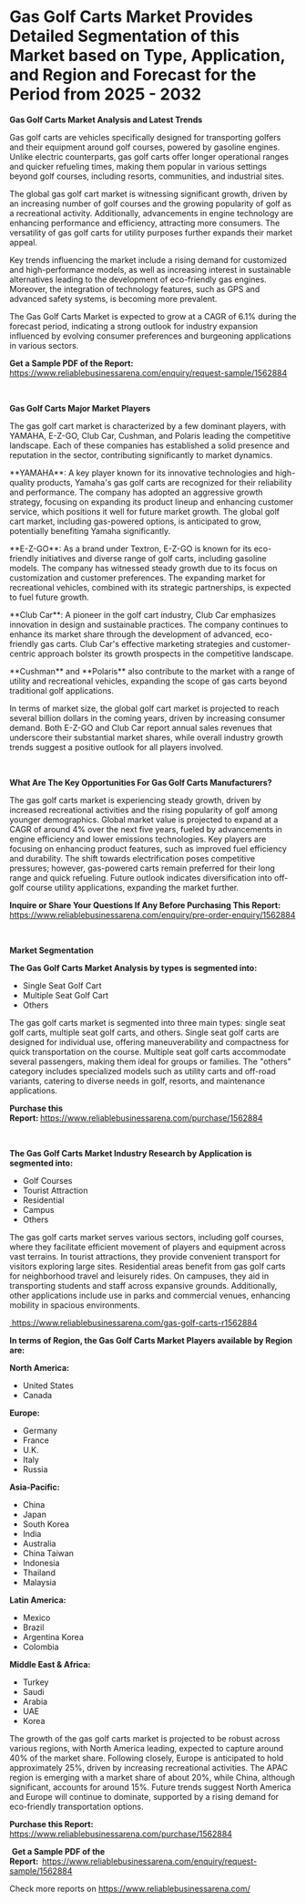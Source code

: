 <p><h1>Gas Golf Carts Market Provides Detailed Segmentation of this Market based on Type, Application, and Region and Forecast for the Period from 2025 - 2032</h1></p><p><strong>Gas Golf Carts Market Analysis and Latest Trends</strong></p>
<p><p>Gas golf carts are vehicles specifically designed for transporting golfers and their equipment around golf courses, powered by gasoline engines. Unlike electric counterparts, gas golf carts offer longer operational ranges and quicker refueling times, making them popular in various settings beyond golf courses, including resorts, communities, and industrial sites.</p><p>The global gas golf cart market is witnessing significant growth, driven by an increasing number of golf courses and the growing popularity of golf as a recreational activity. Additionally, advancements in engine technology are enhancing performance and efficiency, attracting more consumers. The versatility of gas golf carts for utility purposes further expands their market appeal.</p><p>Key trends influencing the market include a rising demand for customized and high-performance models, as well as increasing interest in sustainable alternatives leading to the development of eco-friendly gas engines. Moreover, the integration of technology features, such as GPS and advanced safety systems, is becoming more prevalent.</p><p>The Gas Golf Carts Market is expected to grow at a CAGR of 6.1% during the forecast period, indicating a strong outlook for industry expansion influenced by evolving consumer preferences and burgeoning applications in various sectors.</p></p>
<p><strong>Get a Sample PDF of the Report:&nbsp;</strong> <a href="https://www.reliablebusinessarena.com/enquiry/request-sample/1562884?utm_campaign=2217&utm_medium=2&utm_source=Github&utm_content=ia&utm_term=30032025&utm_id=gas-golf-carts">https://www.reliablebusinessarena.com/enquiry/request-sample/1562884</a></p>
<p>&nbsp;</p>
<p><strong>Gas Golf Carts Major Market Players</strong></p>
<p><p>The gas golf cart market is characterized by a few dominant players, with YAMAHA, E-Z-GO, Club Car, Cushman, and Polaris leading the competitive landscape. Each of these companies has established a solid presence and reputation in the sector, contributing significantly to market dynamics.</p><p>**YAMAHA**: A key player known for its innovative technologies and high-quality products, Yamaha's gas golf carts are recognized for their reliability and performance. The company has adopted an aggressive growth strategy, focusing on expanding its product lineup and enhancing customer service, which positions it well for future market growth. The global golf cart market, including gas-powered options, is anticipated to grow, potentially benefiting Yamaha significantly.</p><p>**E-Z-GO**: As a brand under Textron, E-Z-GO is known for its eco-friendly initiatives and diverse range of golf carts, including gasoline models. The company has witnessed steady growth due to its focus on customization and customer preferences. The expanding market for recreational vehicles, combined with its strategic partnerships, is expected to fuel future growth.</p><p>**Club Car**: A pioneer in the golf cart industry, Club Car emphasizes innovation in design and sustainable practices. The company continues to enhance its market share through the development of advanced, eco-friendly gas carts. Club Car's effective marketing strategies and customer-centric approach bolster its growth prospects in the competitive landscape.</p><p>**Cushman** and **Polaris** also contribute to the market with a range of utility and recreational vehicles, expanding the scope of gas carts beyond traditional golf applications.</p><p>In terms of market size, the global golf cart market is projected to reach several billion dollars in the coming years, driven by increasing consumer demand. Both E-Z-GO and Club Car report annual sales revenues that underscore their substantial market shares, while overall industry growth trends suggest a positive outlook for all players involved.</p></p>
<p>&nbsp;</p>
<p><strong>What Are The Key Opportunities For Gas Golf Carts Manufacturers?</strong></p>
<p><p>The gas golf carts market is experiencing steady growth, driven by increased recreational activities and the rising popularity of golf among younger demographics. Global market value is projected to expand at a CAGR of around 4% over the next five years, fueled by advancements in engine efficiency and lower emissions technologies. Key players are focusing on enhancing product features, such as improved fuel efficiency and durability. The shift towards electrification poses competitive pressures; however, gas-powered carts remain preferred for their long range and quick refueling. Future outlook indicates diversification into off-golf course utility applications, expanding the market further.</p></p>
<p><strong>Inquire or Share Your Questions If Any Before Purchasing This Report:</strong> <a href="https://www.reliablebusinessarena.com/enquiry/pre-order-enquiry/1562884?utm_campaign=2217&utm_medium=2&utm_source=Github&utm_content=ia&utm_term=30032025&utm_id=gas-golf-carts">https://www.reliablebusinessarena.com/enquiry/pre-order-enquiry/1562884</a></p>
<p>&nbsp;</p>
<p><strong>Market Segmentation</strong></p>
<p><strong>The Gas Golf Carts Market Analysis by types is segmented into:</strong></p>
<p><ul><li>Single Seat Golf Cart</li><li>Multiple Seat Golf Cart</li><li>Others</li></ul></p>
<p><p>The gas golf carts market is segmented into three main types: single seat golf carts, multiple seat golf carts, and others. Single seat golf carts are designed for individual use, offering maneuverability and compactness for quick transportation on the course. Multiple seat golf carts accommodate several passengers, making them ideal for groups or families. The "others" category includes specialized models such as utility carts and off-road variants, catering to diverse needs in golf, resorts, and maintenance applications.</p></p>
<p><strong>Purchase this Report:&nbsp;</strong><a href="https://www.reliablebusinessarena.com/purchase/1562884?utm_campaign=2217&utm_medium=2&utm_source=Github&utm_content=ia&utm_term=30032025&utm_id=gas-golf-carts">https://www.reliablebusinessarena.com/purchase/1562884</a></p>
<p>&nbsp;</p>
<p><strong>The Gas Golf Carts Market Industry Research by Application is segmented into:</strong></p>
<p><ul><li>Golf Courses</li><li>Tourist Attraction</li><li>Residential</li><li>Campus</li><li>Others</li></ul></p>
<p><p>The gas golf carts market serves various sectors, including golf courses, where they facilitate efficient movement of players and equipment across vast terrains. In tourist attractions, they provide convenient transport for visitors exploring large sites. Residential areas benefit from gas golf carts for neighborhood travel and leisurely rides. On campuses, they aid in transporting students and staff across expansive grounds. Additionally, other applications include use in parks and commercial venues, enhancing mobility in spacious environments.</p></p>
<p><a href="https://www.reliablebusinessarena.com/gas-golf-carts-r1562884?utm_campaign=2217&utm_medium=2&utm_source=Github&utm_content=ia&utm_term=30032025&utm_id=gas-golf-carts">&nbsp;https://www.reliablebusinessarena.com/gas-golf-carts-r1562884</a></p>
<p><strong>In terms of Region, the Gas Golf Carts Market Players available by Region are:</strong></p>
<p>
    <p> <strong> North America: </strong>
        <ul>
            <li>United States</li>
            <li>Canada</li>
        </ul>
        </p> 
    <p> <strong> Europe: </strong>
        <ul>
            <li>Germany</li>
            <li>France</li>
            <li>U.K.</li>
            <li>Italy</li>
            <li>Russia</li>
        </ul>
        </p> 
    <p> <strong> Asia-Pacific: </strong>
        <ul>
            <li>China</li>
            <li>Japan</li>
            <li>South Korea</li>
            <li>India</li>
            <li>Australia</li>
            <li>China Taiwan</li>
            <li>Indonesia</li>
            <li>Thailand</li>
            <li>Malaysia</li>
        </ul>
        </p> 
    <p> <strong> Latin America: </strong>
        <ul>
            <li>Mexico</li>
            <li>Brazil</li>
            <li>Argentina Korea</li>
            <li>Colombia</li>
        </ul>
        </p> 
    <p> <strong> Middle East & Africa: </strong>
        <ul>
            <li>Turkey</li>
            <li>Saudi</li>
            <li>Arabia</li>
            <li>UAE</li>
            <li>Korea</li>
        </ul>
    </p>
    </p>
<p><p>The growth of the gas golf carts market is projected to be robust across various regions, with North America leading, expected to capture around 40% of the market share. Following closely, Europe is anticipated to hold approximately 25%, driven by increasing recreational activities. The APAC region is emerging with a market share of about 20%, while China, although significant, accounts for around 15%. Future trends suggest North America and Europe will continue to dominate, supported by a rising demand for eco-friendly transportation options.</p></p>
<p><strong>Purchase this Report: </strong><a href="https://www.reliablebusinessarena.com/purchase/1562884?utm_campaign=2217&utm_medium=2&utm_source=Github&utm_content=ia&utm_term=30032025&utm_id=gas-golf-carts">https://www.reliablebusinessarena.com/purchase/1562884</a></p>
<p>&nbsp;<strong>Get a Sample PDF of the Report:&nbsp;&nbsp;</strong><a href="https://www.reliablebusinessarena.com/enquiry/request-sample/1562884?utm_campaign=2217&utm_medium=2&utm_source=Github&utm_content=ia&utm_term=30032025&utm_id=gas-golf-carts">https://www.reliablebusinessarena.com/enquiry/request-sample/1562884</a></p>
<p><strong></strong></p>
<p>Check more reports on <a href="https://www.reliablebusinessarena.com/?utm_campaign=2217&utm_medium=2&utm_source=Github&utm_content=ia&utm_term=30032025&utm_id=gas-golf-carts">https://www.reliablebusinessarena.com/</a></p>